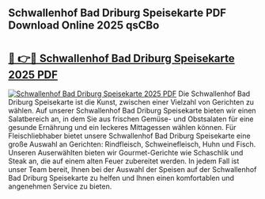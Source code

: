 ## Schwallenhof Bad Driburg Speisekarte PDF Download Online 2025 qsCBo

# <h2><a href="http://gc6tht.nevu.top/?p=Schwallenhof+Bad+Driburg+Speisekarte">🔗 👉🔴 Schwallenhof Bad Driburg Speisekarte 2025 PDF</a></h2>

[![Schwallenhof Bad Driburg Speisekarte 2025 PDF](https://i.imgur.com/dBaPXMq.png)](http://gc6tht.nevu.top/?p=Schwallenhof+Bad+Driburg+Speisekarte)
Die Schwallenhof Bad Driburg Speisekarte ist die Kunst, zwischen einer Vielzahl von Gerichten zu wählen. Auf unserer Schwallenhof Bad Driburg Speisekarte bieten wir einen Salatbereich an, in dem Sie aus frischen Gemüse- und Obstsalaten für eine gesunde Ernährung und ein leckeres Mittagessen wählen können. Für Fleischliebhaber bietet unsere Schwallenhof Bad Driburg Speisekarte eine große Auswahl an Gerichten: Rindfleisch, Schweinefleisch, Huhn und Fisch. Unseren Auserwählten bieten wir Gourmet-Gerichte wie Schaschlik und Steak an, die auf einem alten Feuer zubereitet werden. In jedem Fall ist unser Team bereit, Ihnen bei der Auswahl der Speisen auf der Schwallenhof Bad Driburg Speisekarte zu helfen und Ihnen einen komfortablen und angenehmen Service zu bieten.
